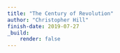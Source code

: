 ```yaml
---
title: "The Century of Revolution"
author: "Christopher Hill"
finish-date: 2019-07-27
_build:
    render: false
---
```


